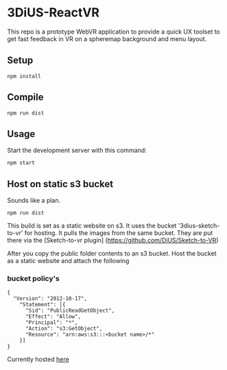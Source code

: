 # 3DiUS-ReactVR

This repo is a prototype WebVR application to provide a quick UX toolset to get fast feedback in VR on a spheremap background and menu layout.

Setup
---

```
npm install
```

Compile
---

```
npm run dist
```

Usage
---

Start the development server with this command:

```
npm start
```

## Host on static s3 bucket
Sounds like a plan.

```
npm run dist
```

This build is set as a static website on s3. It uses the bucket '3dius-sketch-to-vr' for hosting. It pulls the images from the same bucket.
They are put there via the [Sketch-to-vr plugin] (https://github.com/DiUS/Sketch-to-VR)

After you copy the public folder contents to an s3 bucket.
Host the bucket as a static website and attach the following

### bucket policy's
```
{
  "Version": "2012-10-17",
    "Statement": [{
      "Sid": "PublicReadGetObject",
      "Effect": "Allow",
      "Principal": "*",
      "Action": "s3:GetObject",
      "Resource": "arn:aws:s3:::<bucket name>/*"
    }]
}
```


Currently hosted [here](http://3dius-sketch-to-vr.s3-website-ap-southeast-2.amazonaws.com/)
